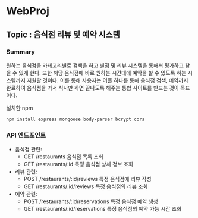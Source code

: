 # WebProj

## Topic : 음식점 리뷰 및 예약 시스템
### Summary
원하는 음식점을 카테고리별로 검색을 하고 별점 및 리뷰 시스템을 통해서 평가하고 찾을 수 있게 한다. 또한 해당 음식점에 바로 원하는 시간대에 예약을 할 수 있도록 하는 시스템까지 지원할 것이다. 이를 통해 사용자는 어플 하나를 통해 음식점 검색, 예약까지 완료하여 음식점을 가서 식사만 하면 끝나도록 해주는 통합 사이트를 만드는 것이 목표이다.

설치한 npm
```
npm install express mongoose body-parser bcrypt cors
```

### API 엔드포인트
- 음식점 관련:
  - GET /restaurants 음식점 목록 조회
  - GET /restaurants/:id 특정 음식점 상세 정보 조회
- 리뷰 관련:
  - POST /restaurants/:id/reviews 특정 음식점에 리뷰 작성
  - GET /restaurants/:id/reviews 특정 음식점의 리뷰 조회
- 예약 관련:
  - POST /restaurants/:id/reservations 특정 음식점 예약 생성
  - GET /restaurants/:id/reservations 특정 음식점의 예약 가능 시간 조회
